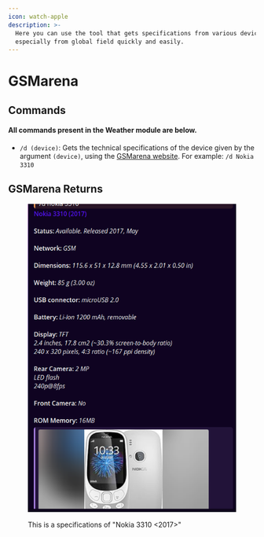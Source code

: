 ```yaml
---
icon: watch-apple
description: >-
  Here you can use the tool that gets specifications from various devices,
  especially from global field quickly and easily.
---
```


# GSMarena

## Commands

#### All commands present in the Weather module are below.

* `/d (device)`: Gets the technical specifications of the device given by the argument `(device)`, using the [GSMarena website](https://www.gsmarena.com). For example: `/d Nokia 3310`



## GSMarena Returns

<figure><img src="../../../../.gitbook/assets/image (5).png" alt=""><figcaption><p>This is a specifications of "Nokia 3310 &#x3C;2017>"</p></figcaption></figure>
